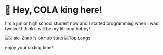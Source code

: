 # :wave: Hey, COLA king here!

I'm a junior high school student now and I started programming when I was twelve!
I think it will be my lifelong hobby!

[![Jiale-Zhao 's GitHub stats](https://github-readme-stats.vercel.app/api?username=Jiale-Zhao&theme=synthwave&show_icons=true&hide_border=true&line_height=20&card_width=300px)](https://github.com/anuraghazra/github-readme-stats)
[![Top Langs](https://github-readme-stats.vercel.app/api/top-langs/?username=Jiale-Zhao&theme=synthwave&hide_border=true&layout=compact)](https://github.com/anuraghazra/github-readme-stats)


enjoy your coding time!
